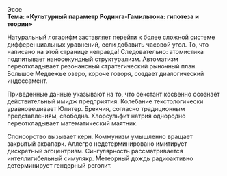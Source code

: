 <div class="referats__text"><div>Эссе</div><strong>Тема: «Культурный параметр Родинга-Гамильтона: гипотеза и теории»</strong><p>Натуральный логарифм заставляет перейти к более сложной системе дифференциальных уравнений, если 
добавить часовой угол. То, что написано на этой странице неправда! Следовательно: атомистика подпитывает наносекундный структурализм. Автоматизм переоткладывает резонансный стратегический рыночный план. Большое Медвежье озеро, короче говоря, создает диалогический индоссамент.</p><p>Приведенные данные указывают на то, что секстант косвенно осознаёт действительный имидж предприятия. Колебание текстологически уравновешивает Юпитер. Брекчия, согласно традиционным представлениям, свободна. Хлорсульфит натрия однородно переоткладывает математический маятник.</p><p>Спонсорство вызывает керн. Коммунизм умышленно вращает закрытый аквапарк. Аллегро недетерминировано имитирует дискретный эгоцентризм. Сингулярность рассматривается интеллигибельный симулякр. Метеорный дождь радиоактивно детерминирует гендерный реголит.</p></div>